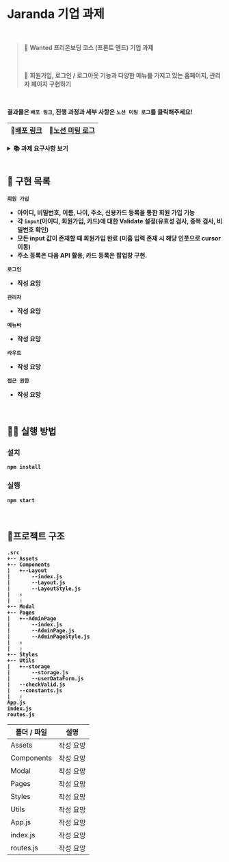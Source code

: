 # Jaranda 기업 과제

<br/>

>  📌 **Wanted 프리온보딩 코스 (프론트 엔드) 기업 과제**
>
>  <br/>
>
>  📗 **회원가입, 로그인 / 로그아웃 기능과 다양한 메뉴를 가지고 있는 홈페이지, 관리자 페이지 구현하기**

<br/>

**결과물은 `배포 링크`, 진행 과정과 세부 사항은 `노션 미팅 로그`를 클릭해주세요!**

| 🎈[배포 링크](https://jaranda.netlify.app) | 🧐[노션 미팅 로그](https://first-english-d5d.notion.site/d789f1ad2e434084be98bb6c54a006b2) |
| ----------------------------------------- | ------------------------------------------------------------ |

<details>
    <summary><STRONG>
       📚 과제 요구사항 보기
        <STRONG></summary>
    <div markdown="1">
<h3>1. 아래 정보를 입력받아 회원가입 페이지를 구현하고 로그인/로그아웃 기능을 구현해주세요.</h3>
- 이름<br/>
- 주소 (팝업을 이용해서 입력받음)<br/>
- 신용카드 정보 (팝업을 이용해서 입력받음)<br/>
- 나이<br/><br/>
1.1 관리자 로그인을 하면 등록한 계정 정보를 아래 방법을 이용하여 시각화 해 주세요.<br/>
- 테이블 Component 페이지 만들기<br/>
- Data Table 구현<br/>
- 페이지네이션 구현<br/>
- 검색기능 구현<br/><br/>
1.2 정보는 로컬 저장소 등 자유롭게 저장해도 됩니다.<br/><br/>
1.3 주소는 다음에서 제공하는 입력창을 사용해도 무방합니다.<br/><br/>
1.4 관리자 계정은 임의로 정의해도 됩니다.<br/><br/>
<h3>2. 다양한 메뉴를 가지고 있는 홈페이지 관리자 페이지를 구현해 주세요.</h3>
2.1 계정, 비밀번호만 입력하면 로그인이 되어야 합니다.<br/><br/>
2.2 로그인 된 계정은 자신에게 허용된 메뉴만 보여야 합니다.<br/><br/>
2.3 관리자는 계정을 임의로 생성할 수 있고 계정별로 볼 수 있는 메뉴를 설정할 수 있습니다.<br/><br/>
2.4 관리자 계정은 임의로 정의해도 됩니다.<br/><br/>
2.5 정보는 로컬 저장소 등 자유롭게 저장해도 됩니다.<br/><br/>
2.6 메뉴는 임의대로 정의해도 되며 메뉴를 선택했을 때 나오는 화면에는 메뉴명이 출력되면 됩니다.<br/><br/>
2.7 관리자 로그인을 하면 등록한 계정 정보를 아래 방법을 이용하여 시각화 해 주세요.<br/>
- 테이블 Component 페이지 만들기<br/>
- Data Table 구현<br/>
- 페이지네이션 구현<br/>
- 검색기능 구현<br/>
</div>
</details>
<br/>

## 📑 구현 목록

`회원 가입`

- 아이디, 비밀번호, 이름, 나이, 주소, 신용카드 등록을 통한 회원 가입 기능
- 각 `input`(아이디, 회원가입, 카드)에 대한 Validate 설정(유효성 검사, 중복 검사, 비밀번호 확인) 
- 모든 input 값이 존재할 때 회원가입 완료 (미흡 입력 존재 시 해당 인풋으로 cursor 이동)
- 주소 등록은 다음 API 활용, 카드 등록은 팝업창 구현.

`로그인`

- 작성 요망 

`관리자`

- 작성 요망 

`메뉴바`

- 작성 요망

`라우트`

- 작성 요망

`접근 권한`

- 작성 요망

<br/>

## 👨‍💻 실행 방법

### 설치 

`npm install`

### 실행

`npm start`

<br/>

## 📂프로젝트 구조

```
.src
+-- Assets
+-- Components
|	+--Layout
|		--index.js
|		--Layout.js
|		--LayoutStyle.js
|	:
|	:
+-- Modal       
+-- Pages
|	+--AdminPage
|		--index.js
|		--AdminPage.js
|		--AdminPageStyle.js
|	:
|	:
+-- Styles
+-- Utils
|	+--storage
|		--storage.js
|		--userDataForm.js
|	--checkValid.js
|	--constants.js
|	:
App.js
index.js
routes.js
```

| 폴더 / 파일 | 설명      |
| ----------- | --------- |
| Assets      | 작성 요망 |
| Components  | 작성 요망 |
| Modal       | 작성 요망 |
| Pages       | 작성 요망 |
| Styles      | 작성 요망 |
| Utils       | 작성 요망 |
| App.js      | 작성 요망 |
| index.js    | 작성 요망 |
| routes.js   | 작성 요망 |



